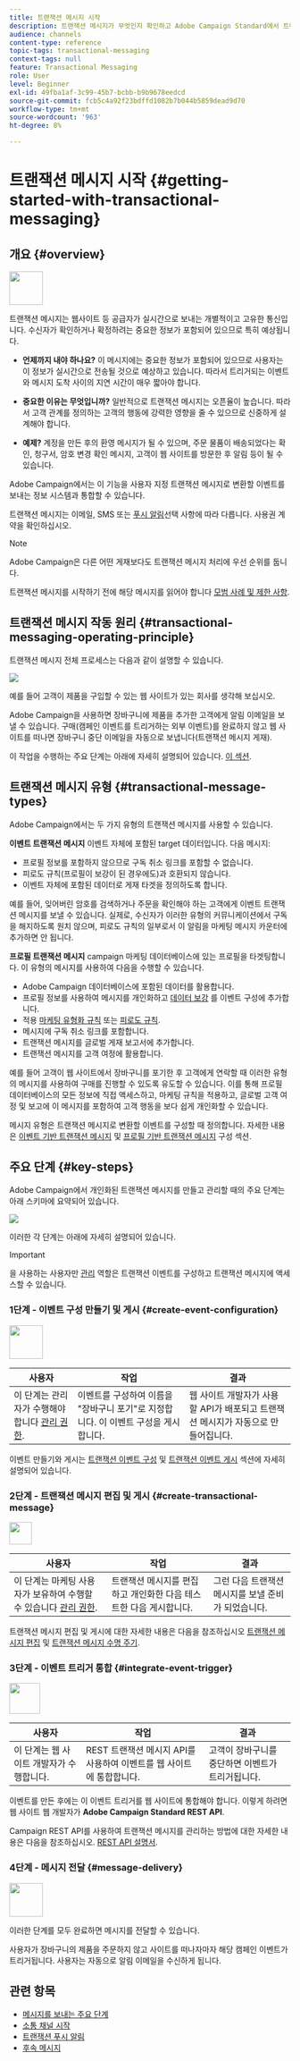 ```yaml
---
title: 트랜잭션 메시지 시작
description: 트랜잭션 메시지가 무엇인지 확인하고 Adobe Campaign Standard에서 트랜잭션 메시지를 설정하는 주요 단계를 배웁니다.
audience: channels
content-type: reference
topic-tags: transactional-messaging
context-tags: null
feature: Transactional Messaging
role: User
level: Beginner
exl-id: 49fba1af-3c99-45b7-bcbb-b9b9678eedcd
source-git-commit: fcb5c4a92f23bdffd1082b7b044b5859dead9d70
workflow-type: tm+mt
source-wordcount: '963'
ht-degree: 8%

---
```


# 트랜잭션 메시지 시작 {#getting-started-with-transactional-messaging}

## 개요 {#overview}

<img src="assets/do-not-localize/icon_transactional.svg" width="60px">

트랜잭션 메시지는 웹사이트 등 공급자가 실시간으로 보내는 개별적이고 고유한 통신입니다. 수신자가 확인하거나 확정하려는 중요한 정보가 포함되어 있으므로 특히 예상됩니다.

* **언제까지 내야 하나요?** 이 메시지에는 중요한 정보가 포함되어 있으므로 사용자는 이 정보가 실시간으로 전송될 것으로 예상하고 있습니다. 따라서 트리거되는 이벤트와 메시지 도착 사이의 지연 시간이 매우 짧아야 합니다.

* **중요한 이유는 무엇입니까?** 일반적으로 트랜잭션 메시지는 오픈율이 높습니다. 따라서 고객 관계를 정의하는 고객의 행동에 강력한 영향을 줄 수 있으므로 신중하게 설계해야 합니다.

* **예제?** 계정을 만든 후의 환영 메시지가 될 수 있으며, 주문 물품이 배송되었다는 확인, 청구서, 암호 변경 확인 메시지, 고객이 웹 사이트를 방문한 후 알림 등이 될 수 있습니다.

Adobe Campaign에서는 이 기능을 사용자 지정 트랜잭션 메시지로 변환할 이벤트를 보내는 정보 시스템과 통합할 수 있습니다.

트랜잭션 메시지는 이메일, SMS 또는 [푸시 알림](../../channels/using/transactional-push-notifications.md)선택 사항에 따라 다릅니다. 사용권 계약을 확인하십시오.

>[!NOTE]
>
>Adobe Campaign은 다른 어떤 게재보다도 트랜잭션 메시지 처리에 우선 순위를 둡니다.

<!--Guidelines to implement transactional messaging capabilities in your website are detailed in [this section](../../api/using/managing-transactional-messages.md).-->

트랜잭션 메시지를 시작하기 전에 해당 메시지를 읽어야 합니다 [모범 사례 및 제한 사항](../../channels/using/transactional-messaging-limitations.md).

## 트랜잭션 메시지 작동 원리 {#transactional-messaging-operating-principle}

트랜잭션 메시지 전체 프로세스는 다음과 같이 설명할 수 있습니다.

![](assets/message-center-process.png)

예를 들어 고객이 제품을 구입할 수 있는 웹 사이트가 있는 회사를 생각해 보십시오.

Adobe Campaign을 사용하면 장바구니에 제품을 추가한 고객에게 알림 이메일을 보낼 수 있습니다. 구매(캠페인 이벤트를 트리거하는 외부 이벤트)를 완료하지 않고 웹 사이트를 떠나면 장바구니 중단 이메일을 자동으로 보냅니다(트랜잭션 메시지 게재).

이 작업을 수행하는 주요 단계는 아래에 자세히 설명되어 있습니다. [이 섹션](#key-steps).

## 트랜잭션 메시지 유형 {#transactional-message-types}

Adobe Campaign에서는 두 가지 유형의 트랜잭션 메시지를 사용할 수 있습니다.

**이벤트 트랜잭션 메시지** 이벤트 자체에 포함된 target 데이터입니다. 다음 메시지:
* 프로필 정보를 포함하지 않으므로 구독 취소 링크를 포함할 수 없습니다.
* 피로도 규칙(프로필이 보강이 된 경우에도)과 호환되지 않습니다.
* 이벤트 자체에 포함된 데이터로 게재 타겟을 정의하도록 합니다.

예를 들어, 잊어버린 암호를 검색하거나 주문을 확인해야 하는 고객에게 이벤트 트랜잭션 메시지를 보낼 수 있습니다. 실제로, 수신자가 이러한 유형의 커뮤니케이션에서 구독을 해지하도록 원치 않으며, 피로도 규칙의 일부로서 이 알림을 마케팅 메시지 카운터에 추가하면 안 됩니다.

**프로필 트랜잭션 메시지** campaign 마케팅 데이터베이스에 있는 프로필을 타겟팅합니다. 이 유형의 메시지를 사용하여 다음을 수행할 수 있습니다.
* Adobe Campaign 데이터베이스에 포함된 데이터를 활용합니다.
* 프로필 정보를 사용하여 메시지를 개인화하고 [데이터 보강](../../channels/using/configuring-transactional-event.md#enriching-the-transactional-message-content) 를 이벤트 구성에 추가합니다.
* 적용 [마케팅 유형화 규칙](../../sending/using/managing-typology-rules.md) 또는 [피로도 규칙](../../sending/using/fatigue-rules.md).
* 메시지에 구독 취소 링크를 포함합니다.
* 트랜잭션 메시지를 글로벌 게재 보고서에 추가합니다.
* 트랜잭션 메시지를 고객 여정에 활용합니다.

예를 들어 고객이 웹 사이트에서 장바구니를 포기한 후 고객에게 연락할 때 이러한 유형의 메시지를 사용하여 구매를 진행할 수 있도록 유도할 수 있습니다. 이를 통해 프로필 데이터베이스의 모든 정보에 직접 액세스하고, 마케팅 규칙을 적용하고, 글로벌 고객 여정 및 보고에 이 메시지를 포함하여 고객 행동을 보다 쉽게 개인화할 수 있습니다.

메시지 유형은 트랜잭션 메시지로 변환할 이벤트를 구성할 때 정의합니다. 자세한 내용은 [이벤트 기반 트랜잭션 메시지](../../channels/using/configuring-transactional-event.md#event-based-transactional-messages) 및 [프로필 기반 트랜잭션 메시지](../../channels/using/configuring-transactional-event.md#profile-based-transactional-messages) 구성 섹션.

## 주요 단계 {#key-steps}

Adobe Campaign에서 개인화된 트랜잭션 메시지를 만들고 관리할 때의 주요 단계는 아래 스키마에 요약되어 있습니다.

![](assets/message-center-overview.png)

이러한 각 단계는 아래에 자세히 설명되어 있습니다.

>[!IMPORTANT]
>
>을 사용하는 사용자만 [관리](../../administration/using/users-management.md#functional-administrators) 역할은 트랜잭션 이벤트를 구성하고 트랜잭션 메시지에 액세스할 수 있습니다.

### 1단계 - 이벤트 구성 만들기 및 게시 {#create-event-configuration}

<img src="assets/do-not-localize/icon_config.svg" width="60px">

| 사용자 | 작업 | 결과 |
|--- |--- |--- |
| 이 단계는 관리자가 수행해야 합니다 [관리 권한](../../administration/using/users-management.md#functional-administrators). | 이벤트를 구성하여 이름을 &quot;장바구니 포기&quot;로 지정합니다. 이 이벤트 구성을 게시합니다. | 웹 사이트 개발자가 사용할 API가 배포되고 트랜잭션 메시지가 자동으로 만들어집니다. |

이벤트 만들기와 게시는 [트랜잭션 이벤트 구성](../../channels/using/configuring-transactional-event.md) 및 [트랜잭션 이벤트 게시](../../channels/using/publishing-transactional-event.md) 섹션에 자세히 설명되어 있습니다.

### 2단계 - 트랜잭션 메시지 편집 및 게시 {#create-transactional-message}

<img src="assets/do-not-localize/icon_notification.svg" width="40px">

| 사용자 | 작업 | 결과 |
|--- |--- |--- |
| 이 단계는 마케팅 사용자가 보유하여 수행할 수 있습니다 [관리 권한](../../administration/using/users-management.md#functional-administrators). | 트랜잭션 메시지를 편집하고 개인화한 다음 테스트한 다음 게시합니다. | 그런 다음 트랜잭션 메시지를 보낼 준비가 되었습니다. |

트랜잭션 메시지 편집 및 게시에 대한 자세한 내용은 다음을 참조하십시오 [트랜잭션 메시지 편집](../../channels/using/editing-transactional-message.md) 및 [트랜잭션 메시지 수명 주기](../../channels/using/publishing-transactional-message.md).

### 3단계 - 이벤트 트리거 통합 {#integrate-event-trigger}

<img src="assets/do-not-localize/icon_api.svg" width="55px">

<!--**Event triggering integration**-->

| 사용자 | 작업 | 결과 |
|--- |--- |--- |
| 이 단계는 웹 사이트 개발자가 수행합니다. | REST 트랜잭션 메시지 API를 사용하여 이벤트를 웹 사이트에 통합합니다. | 고객이 장바구니를 중단하면 이벤트가 트리거됩니다. |

이벤트를 만든 후에는 이 이벤트 트리거를 웹 사이트에 통합해야 합니다.<!--In this example, you want a "Cart abandonment" event to be triggered whenever one of your clients leaves your website before purchasing the products in their cart.--> 이렇게 하려면 웹 사이트 웹 개발자가 **Adobe Campaign Standard REST API**.

Campaign REST API를 사용하여 트랜잭션 메시지를 관리하는 방법에 대한 자세한 내용은 다음을 참조하십시오. [REST API 설명서](../../api/using/managing-transactional-messages.md).

### 4단계 - 메시지 전달 {#message-delivery}

<img src="assets/do-not-localize/icon_channels.svg" width="60px">

이러한 단계를 모두 완료하면 메시지를 전달할 수 있습니다.

사용자가 장바구니의 제품을 주문하지 않고 사이트를 떠나자마자 해당 캠페인 이벤트가 트리거됩니다. 사용자는 자동으로 알림 이메일을 수신하게 됩니다.

## 관련 항목

* [메시지를 보내는 주요 단계](../../channels/using/key-steps-to-send-a-message.md)
* [소통 채널 시작](../../channels/using/get-started-communication-channels.md)
* [트랜잭션 푸시 알림](../../channels/using/transactional-push-notifications.md)
* [후속 메시지](../../channels/using/follow-up-messages.md)
